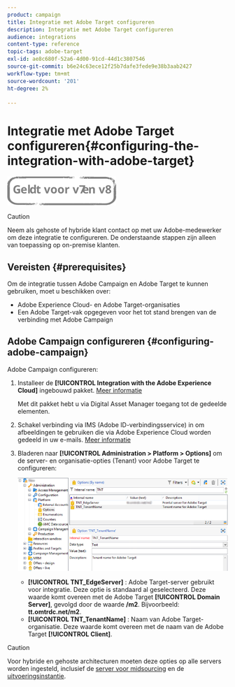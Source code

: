 ```yaml
---
product: campaign
title: Integratie met Adobe Target configureren
description: Integratie met Adobe Target configureren
audience: integrations
content-type: reference
topic-tags: adobe-target
exl-id: ae8c680f-52a6-4d00-91cd-44d1c3807546
source-git-commit: b6e24c63ece12f25b7dafe3fede9e38b3aab2427
workflow-type: tm+mt
source-wordcount: '201'
ht-degree: 2%

---
```


# Integratie met Adobe Target configureren{#configuring-the-integration-with-adobe-target}

![](../../assets/common.svg)


>[!CAUTION]
>
> Neem als gehoste of hybride klant contact op met uw Adobe-medewerker om deze integratie te configureren. De onderstaande stappen zijn alleen van toepassing op on-premise klanten.

## Vereisten {#prerequisites}

Om de integratie tussen Adobe Campaign en Adobe Target te kunnen gebruiken, moet u beschikken over:

* Adobe Experience Cloud- en Adobe Target-organisaties
* Een Adobe Target-vak opgegeven voor het tot stand brengen van de verbinding met Adobe Campaign

## Adobe Campaign configureren {#configuring-adobe-campaign}

Adobe Campaign configureren:

1. Installeer de **[!UICONTROL Integration with the Adobe Experience Cloud]** ingebouwd pakket. [Meer informatie](../../platform/using/working-with-data-packages.md#importing-packages)

   Met dit pakket hebt u via Digital Asset Manager toegang tot de gedeelde elementen.

1. Schakel verbinding via IMS (Adobe ID-verbindingsservice) in om afbeeldingen te gebruiken die via Adobe Experience Cloud worden gedeeld in uw e-mails. [Meer informatie](../../integrations/using/about-adobe-id.md)
1. Bladeren naar **[!UICONTROL Administration > Platform > Options]** om de server- en organisatie-opties (Tenant) voor Adobe Target te configureren:

   ![](assets/tar_options.png)

   * **[!UICONTROL TNT_EdgeServer]** : Adobe Target-server gebruikt voor integratie. Deze optie is standaard al geselecteerd. Deze waarde komt overeen met de Adobe Target **[!UICONTROL Domain Server]**, gevolgd door de waarde **/m2**. Bijvoorbeeld: **tt.omtrdc.net/m2**.
   * **[!UICONTROL TNT_TenantName]** : Naam van Adobe Target-organisatie. Deze waarde komt overeen met de naam van de Adobe Target **[!UICONTROL Client]**.


>[!CAUTION]
>
>Voor hybride en gehoste architecturen moeten deze opties op alle servers worden ingesteld, inclusief de [server voor midsourcing](../../installation/using/mid-sourcing-server.md) en de [uitvoeringsinstantie](../../message-center/using/configuring-instances.md#execution-instance).
